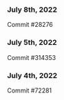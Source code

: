### July 8th, 2022

Commit #28276

### July 5th, 2022

Commit #314353


### July 4th, 2022

Commit #72281

